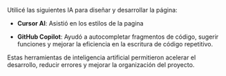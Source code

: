 Utilicé las siguientes IA para diseñar y desarrollar la página:

- **Cursor AI**: Asistió en los estilos de la pagina


- **GitHub Copilot**: Ayudó a autocompletar fragmentos de código, sugerir funciones y mejorar la eficiencia en la escritura de código repetitivo.

Estas herramientas de inteligencia artificial permitieron acelerar el desarrollo, reducir errores y mejorar la organización del proyecto.